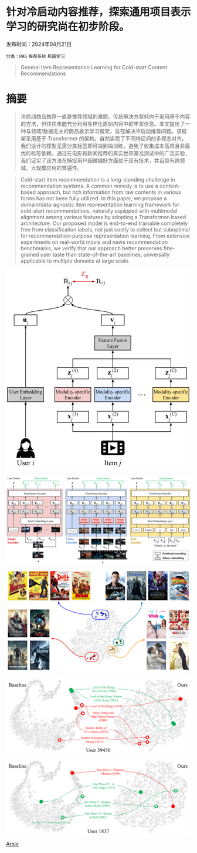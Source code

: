 # 针对冷启动内容推荐，探索通用项目表示学习的研究尚在初步阶段。

发布时间：2024年04月21日

`分类：RAG` `推荐系统` `机器学习`

> General Item Representation Learning for Cold-start Content Recommendations

# 摘要

> 冷启动商品推荐一直是推荐领域的难题。传统解决方案倾向于采用基于内容的方法，但往往未能充分利用多样化原始内容中的丰富信息。本文提出了一种与领域/数据无关的商品表示学习框架，旨在解决冷启动推荐问题。该框架采用基于 Transformer 的架构，自然实现了不同特征间的多模态对齐。我们设计的模型无需分类标签即可端到端训练，避免了收集成本高昂且非最优的标签依赖。通过在电影和新闻推荐的真实世界基准测试中的广泛实验，我们证实了该方法在捕捉用户细微偏好方面优于现有技术，并且具有跨领域、大规模应用的普遍性。

> Cold-start item recommendation is a long-standing challenge in recommendation systems. A common remedy is to use a content-based approach, but rich information from raw contents in various forms has not been fully utilized. In this paper, we propose a domain/data-agnostic item representation learning framework for cold-start recommendations, naturally equipped with multimodal alignment among various features by adopting a Transformer-based architecture. Our proposed model is end-to-end trainable completely free from classification labels, not just costly to collect but suboptimal for recommendation-purpose representation learning. From extensive experiments on real-world movie and news recommendation benchmarks, we verify that our approach better preserves fine-grained user taste than state-of-the-art baselines, universally applicable to multiple domains at large scale.

![针对冷启动内容推荐，探索通用项目表示学习的研究尚在初步阶段。](../../../paper_images/2404.13808/x1.png)

![针对冷启动内容推荐，探索通用项目表示学习的研究尚在初步阶段。](../../../paper_images/2404.13808/x2.png)

![针对冷启动内容推荐，探索通用项目表示学习的研究尚在初步阶段。](../../../paper_images/2404.13808/x3.png)

![针对冷启动内容推荐，探索通用项目表示学习的研究尚在初步阶段。](../../../paper_images/2404.13808/x4.png)

![针对冷启动内容推荐，探索通用项目表示学习的研究尚在初步阶段。](../../../paper_images/2404.13808/x5.png)

[Arxiv](https://arxiv.org/abs/2404.13808)